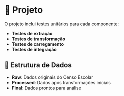 # 📌 Projeto

O projeto inclui testes unitários para cada componente:

- **Testes de extração**
- **Testes de transformação**
- **Testes de carregamento**
- **Testes de integração**

## 📁 Estrutura de Dados

- **Raw**: Dados originais do Censo Escolar  
- **Processed**: Dados após transformações iniciais  
- **Final**: Dados prontos para análise  


